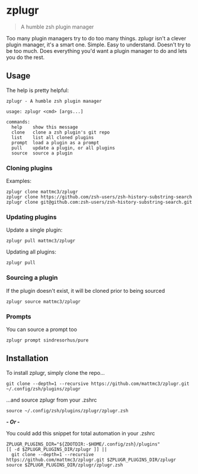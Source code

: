 # zplugr

> A humble zsh plugin manager

Too many plugin managers try to do too many things.
zplugr isn't a clever plugin manager, it's a smart one.
Simple. Easy to understand. Doesn't try to be too much.
Does everything you'd want a plugin manager to do and lets you do the rest.

## Usage

The help is pretty helpful:

```text
zplugr - A humble zsh plugin manager

usage: zplugr <cmd> [args...]

commands:
  help    show this message
  clone   clone a zsh plugin's git repo
  list    list all cloned plugins
  prompt  load a plugin as a prompt
  pull    update a plugin, or all plugins
  source  source a plugin
```

### Cloning plugins

Examples:

```shell
zplugr clone mattmc3/zplugr
zplugr clone https://github.com/zsh-users/zsh-history-substring-search
zplugr clone git@github.com:zsh-users/zsh-history-substring-search.git
```

### Updating plugins

Update a single plugin:

```shell
zplugr pull mattmc3/zplugr
```

Updating all plugins:

```shell
zplugr pull
```

### Sourcing a plugin

If the plugin doesn't exist, it will be cloned prior to being sourced

```shell
zplugr source mattmc3/zplugr
```

### Prompts

You can source a prompt too

```shell
zplugr prompt sindresorhus/pure
```

## Installation

To install zplugr, simply clone the repo...

```shell
git clone --depth=1 --recursive https://github.com/mattmc3/zplugr.git ~/.config/zsh/plugins/zplugr
```

...and source zplugr from your .zshrc

```shell
source ~/.config/zsh/plugins/zplugr/zplugr.zsh
```

***- Or -***

You could add this snippet for total automation in your .zshrc

```shell
ZPLUGR_PLUGINS_DIR="${ZDOTDIR:-$HOME/.config/zsh}/plugins"
[[ -d $ZPLUGR_PLUGINS_DIR/zplugr ]] ||
  git clone --depth=1 --recursive https://github.com/mattmc3/zplugr.git $ZPLUGR_PLUGINS_DIR/zplugr
source $ZPLUGR_PLUGINS_DIR/zplugr/zplugr.zsh
```
